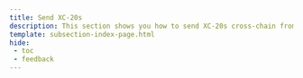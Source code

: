 ```yaml
---
title: Send XC-20s
description: This section shows you how to send XC-20s cross-chain from Moonbeam to other chains in the ecosystem using the X-Tokens Pallet and X-Tokens Precompile.
template: subsection-index-page.html
hide: 
 - toc
 - feedback
---
```

